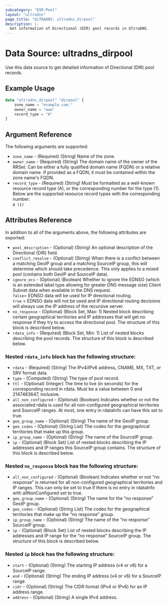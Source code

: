 ```yaml
---
subcategory: "DIR-Pool"
layout: "ultradns"
page_title: "ULTRADNS: ultradns_dirpool"
description: |-
  Get information of Directional (DIR) pool records in UltraDNS.
---
```


# Data Source: ultradns_dirpool

Use this data source to get detailed information of Directional (DIR) pool records.

## Example Usage

```terraform
data "ultradns_dirpool" "dirpool" {
    zone_name = "example.com."
    owner_name = "www"
    record_type = "A"
}
```


## Argument Reference

The following arguments are supported:

* `zone_name` - (Required) (String) Name of the zone.
* `owner_name` - (Required) (String) The domain name of the owner of the RRSet. Can be either a fully qualified domain name (FQDN) or a relative domain name. If provided as a FQDN, it must be contained within the zone name's FQDN.
* `record_type` - (Required) (String) Must be formatted as a well-known resource record type (A), or the corresponding number for the type (1).<br/>
Below are the supported resource record types with the corresponding number:<br/>
`A (1)`


## Attributes Reference

In addition to all of the arguments above, the following attributes are exported:

* `pool_description` - (Optional) (String) An optional description of the Directional (DIR) field.
* `conflict_resolve` - (Optional) (String) When there is a conflict between a matching GeoIP group and a matching SourceIP group, this will determine which should take precedence. This only applies to a mixed pool (contains both GeoIP and SourceIP data).
* `ignore_ecs` - (Optional) (Boolean) Whether to ignore the EDNSO (which is an extended label type allowing for greater DNS message size) Client Subnet data when available in the DNS request.</br>
`false`= EDNSO data will be used for IP directional routing.</br>
`true` = EDNSO data will not be used and IP directional routing decisions will always use the IP address of the recursive server.
* `no_response` - (Optional) (Block Set, Max: 1) Nested block describing certain geographical territories and IP addresses that will get no response if they try to access the directional pool. The structure of this block is described below.
* `rdata_info` - (Required) (Block Set, Min: 1) List of nested blocks describing the pool records. The structure of this block is described below.

### Nested `rdata_info` block has the following structure:

* `rdata` - (Required) (String) The IPv4/IPv6 address, CNAME, MX, TXT, or SRV format data.
* `type` - (Computed) (String) The type of pool record.
* `ttl` - (Optional) (Integer) The time to live (in seconds) for the corresponding record in rdata. Must be a value between 0 and 2147483647, inclusive.
* `all_non_configured` - (Optional) (Boolean) Indicates whether or not the associated rdata is used for all non-configured geographical territories and SourceIP ranges. At most, one entry in rdataInfo can have this set to true.
* `geo_group_name` - (Optional) (String) The name of the GeoIP group.
* `geo_codes` - (Optional) (String List) The codes for the geographical territories that make up this group.
* `ip_group_name` - (Optional) (String) The name of the SourceIP group.
* `ip` - (Optional) (Block Set) List of nested blocks describing the IP addresses and IP ranges this SourceIP group contains. The structure of this block is described below.

### Nested `no_response` block has the following structure:

* `all_non_configured` - (Optional) (Boolean) Indicates whether or not “no response” is returned for all non-configured geographical territories and IP ranges. This can only be set to true if there is no entry in rdataInfo with allNonConfigured set to true.
* `geo_group_name` - (Optional) (String) The name for the “no response” GeoIP group.
* `geo_codes` - (Optional) (String List) The codes for the geographical territories that make up the “no response” group.
* `ip_group_name` - (Optional) (String) The name of the “no response” SourceIP group.
* `ip` - (Optional) (Block Set) List of nested blocks describing the IP addresses and IP range for the “no response” SourceIP group. The structure of this block is described below.

### Nested `ip` block has the following structure:

* `start` - (Optional) (String) The starting IP address (v4 or v6) for a SourceIP range.
* `end` - (Optional) (String) The ending IP address (v4 or v6) for a SourceIP range.
* `cidr` - (Optional) (String) The CIDR format (IPv4 or IPv6) for an IP address range.
* `address` - (Optional) (String) A single IPv4 address.
